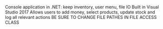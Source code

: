 Console application in .NET: keep inventory, user menu, file IO Built in Visual Studio 2017 Allows users to add money, select products, update stock and log all relevant actions BE SURE TO CHANGE FILE PATHES IN FILE ACCESS CLASS
